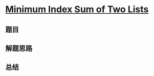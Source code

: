 # [Minimum Index Sum of Two Lists](https://leetcode.com/problems/minimum-index-sum-of-two-lists/)
## 题目


## 解题思路


## 总结


